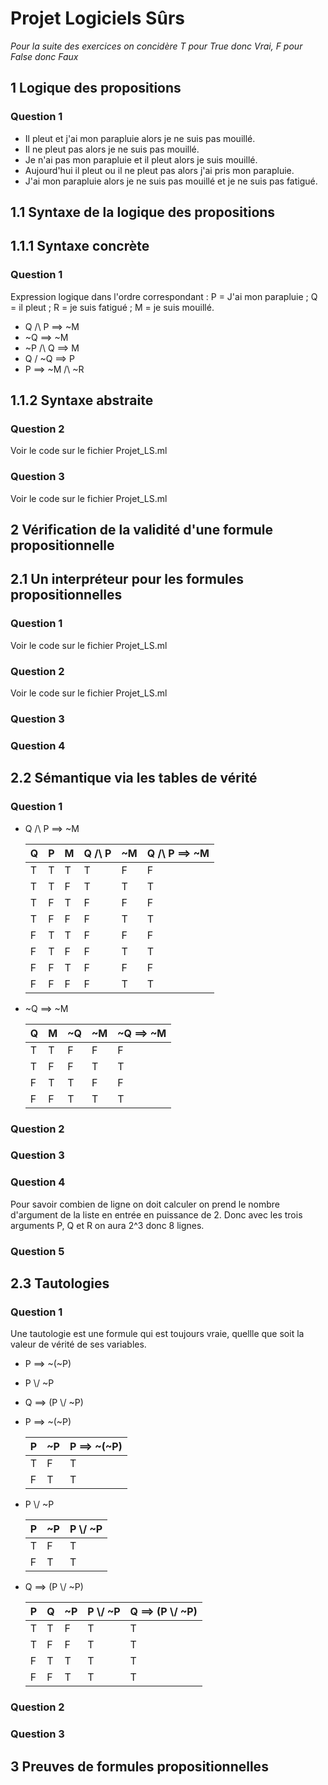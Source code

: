 # Projet Logiciels Sûrs

_Pour la suite des exercices on concidère T pour True donc Vrai, F pour False donc Faux_

## 1 Logique des propositions

### Question 1 

* Il pleut et j'ai mon parapluie alors je ne suis pas mouillé.
* Il ne pleut pas alors je ne suis pas mouillé.
* Je n'ai pas mon parapluie et il pleut alors je suis mouillé.
* Aujourd'hui il pleut ou il ne pleut pas alors j'ai pris mon parapluie.
* J'ai mon parapluie alors je ne suis pas mouillé et je ne suis pas fatigué.

## 1.1 Syntaxe de la logique des propositions
## 1.1.1 Syntaxe concrète 

### Question 1 

Expression logique dans l'ordre correspondant : 
P = J'ai mon parapluie ; Q = il pleut ; R = je suis fatigué ; M = je suis mouillé.

* Q /\ P ==> ~M
* ~Q ==> ~M
* ~P /\ Q ==> M 
* Q \/ ~Q ==> P
* P ==> ~M /\ ~R

## 1.1.2 Syntaxe abstraite

### Question 2 

Voir le code sur le fichier Projet_LS.ml

### Question 3

Voir le code sur le fichier Projet_LS.ml

## 2 Vérification de la validité d'une formule propositionnelle 
## 2.1 Un interpréteur pour les formules propositionnelles

### Question 1 

Voir le code sur le fichier Projet_LS.ml

### Question 2 

Voir le code sur le fichier Projet_LS.ml

### Question 3 

### Question 4 

## 2.2 Sémantique via les tables de vérité

### Question 1 

* Q /\ P ==> ~M

    |   Q   |   P   |   M   |   Q /\ P  |    ~M   |   Q /\ P ==> ~M   |
    |-------|-------|-------|-----------|---------|-------------------|
    |   T   |   T   |   T   |     T     |    F    |         F         |
    |   T   |   T   |   F   |     T     |    T    |         T         |
    |   T   |   F   |   T   |     F     |    F    |         F         |
    |   T   |   F   |   F   |     F     |    T    |         T         |
    |   F   |   T   |   T   |     F     |    F    |         F         |
    |   F   |   T   |   F   |     F     |    T    |         T         |
    |   F   |   F   |   T   |     F     |    F    |         F         |
    |   F   |   F   |   F   |     F     |    T    |         T         |

* ~Q ==> ~M

    |   Q   |   M   |   ~Q   |    ~M    |   ~Q ==> ~M   |
    |-------|-------|--------|----------|---------------|
    |   T   |   T   |    F   |    F     |       F       |
    |   T   |   F   |    F   |    T     |       T       |
    |   F   |   T   |    T   |    F     |       F       |
    |   F   |   F   |    T   |    T     |       T       |

### Question 2 

### Question 3 

### Question 4 
Pour savoir combien de ligne on doit calculer on prend le nombre d'argument de la liste en entrée en puissance de 2.
Donc avec les trois arguments P, Q et R on aura 2^3 donc 8 lignes.

### Question 5 

## 2.3 Tautologies 

### Question 1 
Une tautologie est une formule qui est toujours vraie, quellle que soit la valeur de vérité de ses variables.

* P ==> ~(~P)
* P \\/ ~P
* Q ==> (P \\/ ~P)

* P ==> ~(~P)

    |   P   |   ~P   |   P ==> ~(~P)   |
    |-------|--------|-----------------|
    |   T   |    F   |        T        |
    |   F   |    T   |        T        |


* P \\/ ~P

    |   P   |   ~P   |   P \\/ ~P  |
    |-------|--------|-------------|
    |   T   |    F   |      T      |
    |   F   |    T   |      T      |


* Q ==> (P \\/ ~P)

    |   P   |   Q   |   ~P   |   P \\/ ~P  |    Q ==> (P \\/ ~P)   |
    |-------|-------|--------|-------------|-----------------------|
    |   T   |   T   |    F   |      T      |           T           |
    |   T   |   F   |    F   |      T      |           T           |
    |   F   |   T   |    T   |      T      |           T           |
    |   F   |   F   |    T   |      T      |           T           |

### Question 2 

### Question 3

## 3 Preuves de formules propositionnelles 
